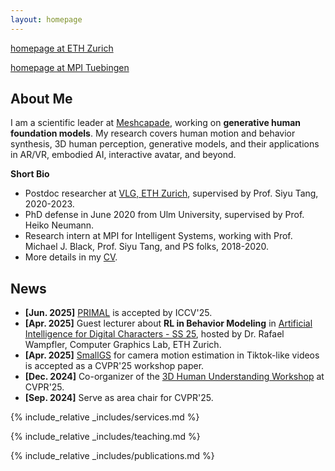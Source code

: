 ```yaml
---
layout: homepage
---
```


[homepage at ETH Zurich](https://vlg.inf.ethz.ch/team/Dr-Yan-Zhang.html)

[homepage at MPI Tuebingen](https://ps.is.mpg.de/~yzhang)



## About Me
I am a scientific leader at [Meshcapade](https://meshcapade.com/), working on **generative human foundation models**. 
My research covers human motion and behavior synthesis, 3D human perception, generative models, and their applications in AR/VR, embodied AI, interactive avatar, and beyond.

**Short Bio**
- Postdoc researcher at [VLG, ETH Zurich](https://vlg.inf.ethz.ch), supervised by Prof. Siyu Tang, 2020-2023. 
- PhD defense in June 2020 from Ulm University, supervised by Prof. Heiko Neumann. 
- Research intern at MPI for Intelligent Systems, working with Prof. Michael J. Black, Prof. Siyu Tang, and PS folks, 2018-2020.
- More details in my [CV](assets/files/yanzhang_CV.pdf).


## News
- **[Jun. 2025]** [PRIMAL](https://yz-cnsdqz.github.io/eigenmotion/PRIMAL/) is accepted by ICCV'25. 
- **[Apr. 2025]** Guest lecturer about **RL in Behavior Modeling** in [Artificial Intelligence for Digital Characters - SS 25](https://cgl.ethz.ch/teaching/aichar25/home.php), hosted by Dr. Rafael Wampfler, Computer Graphics Lab, ETH Zurich.
- **[Apr. 2025]** [SmallGS](https://yuxinyao620.github.io/SmallGS/) for camera motion estimation in Tiktok-like videos is accepted as a CVPR'25 workshop paper. 
- **[Dec. 2024]** Co-organizer of the [3D Human Understanding Workshop](https://sites.google.com/view/3d-humans-cvpr2025) at CVPR'25. 
- **[Sep. 2024]** Serve as area chair for CVPR'25.


{% include_relative _includes/services.md %}

{% include_relative _includes/teaching.md %}

{% include_relative _includes/publications.md %}

